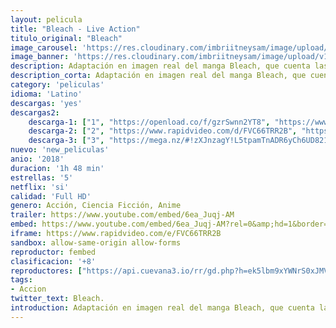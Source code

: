 ```yaml
---
layout: pelicula
title: "Bleach - Live Action"
titulo_original: "Bleach"
image_carousel: 'https://res.cloudinary.com/imbriitneysam/image/upload/v1541307020/bleach-carousel-min.jpg'
image_banner: 'https://res.cloudinary.com/imbriitneysam/image/upload/v1541307020/bleach-banner-min.jpg'
description: Adaptación en imagen real del manga Bleach, que cuenta las aventuras de un joven que obtiene los poderes de un Shinigami de manera accidental y que se verá envuelto en luchas constantes contra los Hollows, espíritus malignos, e incluso viajará al mundo de los muertos donde su poder se hará cada vez mayor.
description_corta: Adaptación en imagen real del manga Bleach, que cuenta las aventuras de un joven que obtiene los poderes de un Shinigami de manera accidental y que se verá envuelto en luchas constantes contra los...
category: 'peliculas'
idioma: 'Latino'
descargas: 'yes'
descargas2:
    descarga-1: ["1", "https://openload.co/f/gzrSwnn2YT8", "https://www.google.com/s2/favicons?domain=openload.co","OpenLoad","https://res.cloudinary.com/imbriitneysam/image/upload/v1541473684/mexico.png", "Latino", "Full HD"]
    descarga-2: ["2", "https://www.rapidvideo.com/d/FVC66TRR2B", "https://www.google.com/s2/favicons?domain=www.rapidvideo.com","RapidVideo","https://res.cloudinary.com/imbriitneysam/image/upload/v1541473684/mexico.png", "Latino", "Full HD"]
    descarga-3: ["3", "https://mega.nz/#!zXJnzagY!L5tpamTnADR6yCh6UD821u9S2MSRBPYNoZpwIH9E6Es", "https://www.google.com/s2/favicons?domain=mega.nz","Mega","https://res.cloudinary.com/imbriitneysam/image/upload/v1541473684/mexico.png", "Latino", "Full HD"]
nuevo: 'new_peliculas'
anio: '2018'
duracion: '1h 48 min'
estrellas: '5'
netflix: 'si'
calidad: 'Full HD'
genero: Acción, Ciencia Ficción, Anime
trailer: https://www.youtube.com/embed/6ea_Juqj-AM
embed: https://www.youtube.com/embed/6ea_Juqj-AM?rel=0&amp;hd=1&border=0&wmode=opaque&enablejsapi=1&modestbranding=1&controls=1&showinfo=1
iframe: https://www.rapidvideo.com/e/FVC66TRR2B
sandbox: allow-same-origin allow-forms
reproductor: fembed
clasificacion: '+8'
reproductores: ["https://api.cuevana3.io/rr/gd.php?h=ek5lbm9xYWNrS0xJMVp5b21KREk0dFBLbjVkaHhkRGdrOG1jbnBpUnhhS1ZtV0IybTdHWDRwcklyV1dDczd2WHE3bDFmNVNqanFYSHFJbUZkcWVTMXNtU3FadVkyUT09"]
tags:
- Accion
twitter_text: Bleach.
introduction: Adaptación en imagen real del manga Bleach, que cuenta las aventuras de un joven que obtiene los poderes de un Shinigami de manera accidental y que se verá envuelto en luchas constantes contra los Hollows, espíritus malignos, e incluso viajará al mundo de los muertos donde su poder se hará cada vez mayor.
---
```












